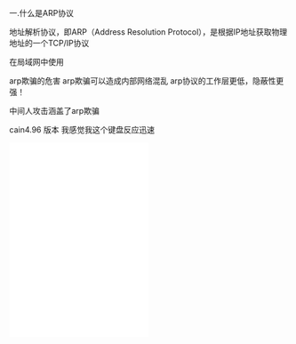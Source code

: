 一.什么是ARP协议

地址解析协议，即ARP（Address Resolution Protocol），是根据IP地址获取物理地址的一个TCP/IP协议

在局域网中使用

arp欺骗的危害
arp欺骗可以造成内部网络混乱
arp协议的工作层更低，隐蔽性更强！

中间人攻击涵盖了arp欺骗


cain4.96 版本
我感觉我这个键盘反应迅速









<iframe src="//player.bilibili.com/player.html?aid=69917775&bvid=BV1UE411Q7aw&cid=121149661&page=2" scrolling="no" border="0" frameborder="no" framespacing="0" allowfullscreen="true" width="250px" height="350px"> </iframe>

